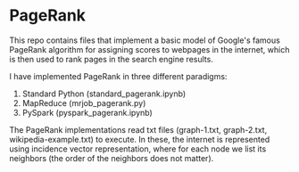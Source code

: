 # PageRank

This repo contains files that implement a basic model of Google's famous PageRank algorithm for assigning scores to webpages in the internet, which is then used to rank pages in the search engine results. 

I have implemented PageRank in three different paradigms:
1. Standard Python (standard_pagerank.ipynb)
2. MapReduce (mrjob_pagerank.py)
3. PySpark (pyspark_pagerank.ipynb)

The PageRank implementations read txt files (graph-1.txt, graph-2.txt, wikipedia-example.txt) to execute. In these, the internet is represented using incidence vector representation, where for each node we list its neighbors (the
order of the neighbors does not matter).
